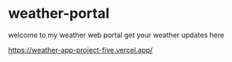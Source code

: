 # weather-portal
welcome to my weather web portal get your weather updates here

https://weather-app-project-five.vercel.app/
